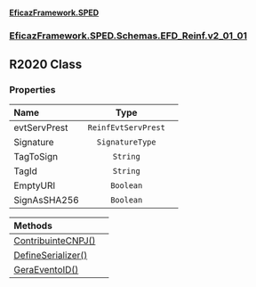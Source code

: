 #### [EficazFramework.SPED](EficazFrameworkSPED.md 'EficazFramework SPED')
### [EficazFramework.SPED.Schemas.EFD_Reinf.v2_01_01](EficazFramework.SPED.Schemas.EFD_Reinf.v2_01_01.md 'EficazFramework.SPED.Schemas.EFD_Reinf.v2_01_01')

## R2020 Class
### Properties

| Name | Type | |
| :--- | :---: | :--- |
| evtServPrest | `ReinfEvtServPrest` |  |
| Signature | `SignatureType` |  |
| TagToSign | `String` |  |
| TagId | `String` |  |
| EmptyURI | `Boolean` |  |
| SignAsSHA256 | `Boolean` |  |

| Methods | |
| :--- | :--- |
| [ContribuinteCNPJ()](EficazFramework.SPED.Schemas.EFD_Reinf.v2_01_01/R2020/ContribuinteCNPJ().md 'EficazFramework.SPED.Schemas.EFD_Reinf.v2_01_01.R2020.ContribuinteCNPJ()') | |
| [DefineSerializer()](EficazFramework.SPED.Schemas.EFD_Reinf.v2_01_01/R2020/DefineSerializer().md 'EficazFramework.SPED.Schemas.EFD_Reinf.v2_01_01.R2020.DefineSerializer()') | |
| [GeraEventoID()](EficazFramework.SPED.Schemas.EFD_Reinf.v2_01_01/R2020/GeraEventoID().md 'EficazFramework.SPED.Schemas.EFD_Reinf.v2_01_01.R2020.GeraEventoID()') | |
